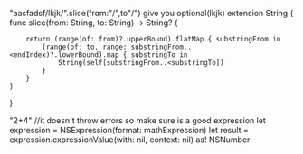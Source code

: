 






"aasfadsf/lkjk/".slice(from:"/",to"/") give you optional(lkjk)
extension String {  
    func slice(from: String, to: String) -> String? {
        
        return (range(of: from)?.upperBound).flatMap { substringFrom in
            (range(of: to, range: substringFrom..<endIndex)?.lowerBound).map { substringTo in
                String(self[substringFrom..<substringTo])
            }
        }
    }
}









"2+4" //it doesn't throw errors so make sure is a good expression
let expression = NSExpression(format: mathExpression)
let result = expression.expressionValue(with: nil, context: nil) as! NSNumber
